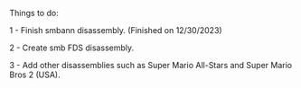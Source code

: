 Things to do:

1 - Finish smbann disassembly. (Finished on 12/30/2023)

2 - Create smb FDS disassembly.

3 - Add other disassemblies such as Super Mario All-Stars and Super Mario Bros 2 (USA).
